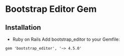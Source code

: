 # Bootstrap Editor Gem
## Installation

* Ruby on Rails
Add bootstrap_editor to your Gemfile:
```
gem 'bootstrap_editor', '~> 4.5.0'
```